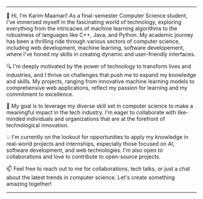 
---

👋 Hi, I'm Karim Maamari! As a final-semester Computer Science student, I've immersed myself in the fascinating world of technology, exploring everything from the intricacies of machine learning algorithms to the robustness of languages like C++, Java, and Python. My academic journey has been a thrilling ride through various sectors of computer science, including web development, machine learning, software developement, where I've honed my skills in creating dynamic and user-friendly interfaces.

🔍 I'm deeply motivated by the power of technology to transform lives and industries, and I thrive on challenges that push me to expand my knowledge and skills. My projects, ranging from innovative machine learning models to comprehensive web applications, reflect my passion for learning and my commitment to excellence.

🌟 My goal is to leverage my diverse skill set in computer science to make a meaningful impact in the tech industry. I'm eager to collaborate with like-minded individuals and organizations that are at the forefront of technological innovation.

💡 I'm currently on the lookout for opportunities to apply my knowledge in real-world projects and internships, especially those focused on AI, software development, and web technologies. I'm also open to collaborations and love to contribute to open-source projects.

📫 Feel free to reach out to me for collaborations, tech talks, or just a chat about the latest trends in computer science. Let's create something amazing together!

---

<!---
RKPen/RKPen is a ✨ special ✨ repository because its `README.md` (this file) appears on your GitHub profile.
You can click the Preview link to take a look at your changes.
--->
